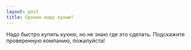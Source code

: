 ```yaml
---
layout: post 
title: Срочно надо кухню! 
--- 
```

Надо быстро купить кухню, но не знаю где это сделать. Подскажите проверенную компанию, пожалуйста!